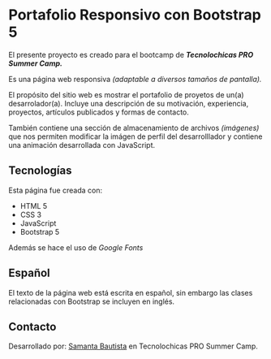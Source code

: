 # Portafolio Responsivo con Bootstrap 5

El presente proyecto es creado para el bootcamp de ***Tecnolochicas PRO Summer Camp.***

Es una página web responsiva *(adaptable a diversos tamaños de pantalla).*

El propósito del sitio web es mostrar el portafolio de proyetos de un(a) desarrolador(a).
Incluye una descripción de su motivación, experiencia, proyectos, artículos publicados y formas de contacto.

También contiene una sección de almacenamiento de archivos *(imágenes)* que nos permiten modificar la imágen de perfil del desarrolllador y contiene una animación desarrollada con JavaScript.

## Tecnologías 

Esta página fue creada con:

+ HTML 5
+ CSS 3
+ JavaScript
+ Bootstrap 5

Además se hace el uso de *Google Fonts*

## Español
El texto de la página web está escrita en español, sin embargo las clases relacionadas con Bootstrap se incluyen en inglés.


## Contacto

Desarrollado por: [Samanta Bautista](https://www.linkedin.com/in/samanta-bautista-351b7927b/) en Tecnolochicas PRO Summer Camp.

